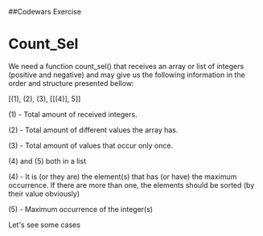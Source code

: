 ##Codewars Exercise
# Count_Sel
We need a function count_sel() that receives an array or list of integers (positive and negative) and may give us the following information in the order and structure presented bellow:

[(1), (2), (3), [[(4)], 5]]

(1) - Total amount of received integers.

(2) - Total amount of different values the array has.

(3) - Total amount of values that occur only once.

(4) and (5) both in a list

(4) - It is (or they are) the element(s) that has (or have) the maximum occurrence. If there are more than one, the elements should be sorted (by their value obviously)

(5) - Maximum occurrence of the integer(s)

Let's see some cases
